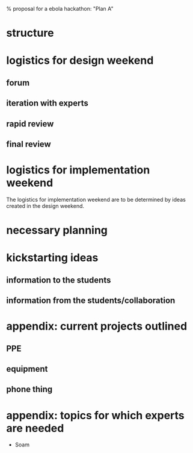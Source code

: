 % proposal for a ebola hackathon: "Plan A"

# structure

# logistics for design weekend

## forum

## iteration with experts

## rapid review

## final review

# logistics for implementation weekend

The logistics for implementation weekend are to be determined
by ideas created in the design weekend.

# necessary planning

# kickstarting ideas

## information to the students

## information from the students/collaboration

# appendix: current projects outlined

## PPE
## equipment
## phone thing

# appendix: topics for which experts are needed

- Soam
